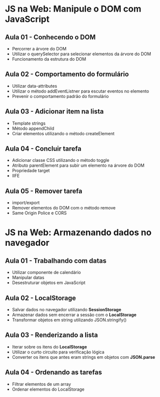 # JS na Web: Manipule o DOM com JavaScript

## Aula 01 - Conhecendo o DOM

- Percorrer a árvore do DOM
- Utilizar o querySelector para selecionar elementos da árvore do DOM
- Funcionamento da estrutura do DOM

## Aula 02 - Comportamento do formulário

- Utilizar data-attributes
- Utilizar o método addEventListner para escutar eventos no elemento
- Prevenir o comportamento padrão do formulário

## Aula 03 - Adicionar item na lista

- Template strings
- Método appendChild
- Criar elementos utilizando o método createElement

## Aula 04 - Concluir tarefa

- Adicionar classe CSS utilizando o método toggle
- Atributo parentElement para subir um elemento na árvore do DOM
- Propriedade target
- IIFE

## Aula 05 - Remover tarefa

- import/export
- Remover elementos do DOM com o método remove
- Same Origin Police e CORS

# JS na Web: Armazenando dados no navegador

## Aula 01 - Trabalhando com datas

- Utilizar componente de calendário
- Manipular datas
- Desestruturar objetos em JavaScript

## Aula 02 - LocalStorage

- Salvar dados no navegador utilizando **SessionStorage**
- Armazenar dados sem encerrar a sessão com o **LocalStorage**
- Transformar objetos em string utilizando JSON.stringify()

## Aula 03 - Renderizando a lista

- Iterar sobre os itens do **LocalStorage**
- Utilizar o curto circuito para verificação lógica
- Converter os itens que antes eram strings em objetos com **JSON.parse**

## Aula 04 - Ordenando as tarefas

- Filtrar elementos de um array
- Ordenar elementos do LocalStorage
